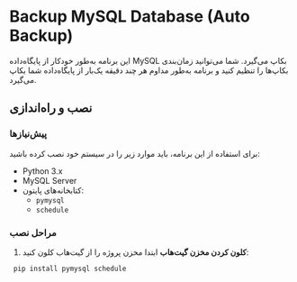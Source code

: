 # Backup MySQL Database (Auto Backup)

این برنامه به‌طور خودکار از پایگاه‌داده MySQL بکاپ می‌گیرد. شما می‌توانید زمان‌بندی بکاپ‌ها را تنظیم کنید و برنامه به‌طور مداوم هر چند دقیقه یک‌بار از پایگاه‌داده شما بکاپ می‌گیرد.

## نصب و راه‌اندازی

### پیش‌نیازها
برای استفاده از این برنامه، باید موارد زیر را در سیستم خود نصب کرده باشید:

- Python 3.x
- MySQL Server
- کتابخانه‌های پایتون:
  - `pymysql`
  - `schedule`

### مراحل نصب

1. **کلون کردن مخزن گیت‌هاب**
   ابتدا مخزن پروژه را از گیت‌هاب کلون کنید:
  ```bash
   pip install pymysql schedule

